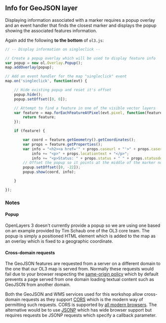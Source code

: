 ## Info for GeoJSON layer

Displaying information associated with a marker requires a popup overlay and an event handler that finds the closest marker and displays the popup showing the associated features information.

Again add the following **to the bottom** of `ol3.js`:

```javascript
// -- Display information on singleclick --

// Create a popup overlay which will be used to display feature info
var popup = new ol.Overlay.Popup();
map.addOverlay(popup);

// Add an event handler for the map "singleclick" event
map.on('singleclick', function(evt) {

    // Hide existing popup and reset it's offset
    popup.hide();
    popup.setOffset([0, 0]);

    // Attempt to find a feature in one of the visible vector layers
    var feature = map.forEachFeatureAtPixel(evt.pixel, function(feature, layer) {
        return feature;
    });

    if (feature) {

        var coord = feature.getGeometry().getCoordinates();
        var props = feature.getProperties();
        var info = "<h2><a href='" + props.caseurl + "'>" + props.casereference + "</a></h2>";
            info += "<p>" + props.locationtext + "</p>";
            info += "<p>Status: " + props.status + " " + props.statusdesc + "</p>";
        // Offset the popup so it points at the middle of the marker not the tip
        popup.setOffset([0, -22]);
        popup.show(coord, info);

    }

});
```

### Notes

#### Popup

OpenLayers 3 doesn't currently provide a popup so we are using one based on an example provided by Tim Schaub one of the OL3 core team. The popup is simply a positioned HTML element which is added to the map as an overlay which is fixed to a geographic coordinate.

#### Cross-domain requests

The GeoJSON features are requested from a server on a different domain to the one that our OL3 map is served from. Normally these requests would fail due to your browser respecting the [same-origin policy](https://en.wikipedia.org/wiki/Same-origin_policy) which by default prevents a page served from one domain loading textual content such as GeoJSON from another domain.

Both the GeoJSON and WMS services used for this workshop allow cross-domain requests as they support [CORS](http://www.w3.org/wiki/CORS_Enabled#What_is_CORS_about.3F) which is the modern way of permitting such requests. CORS is supported by [all modern browsers](https://en.wikipedia.org/wiki/Cross-origin_resource_sharing#Browser_support). The alternative would be to use [JSONP](https://en.wikipedia.org/wiki/JSONP) which has wide browser support but requires requests be JSONP requests which specify a callback parameter.
